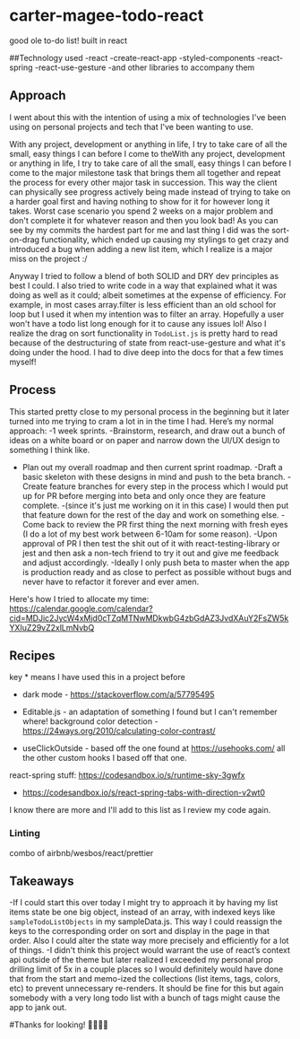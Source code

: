 # carter-magee-todo-react
good ole to-do list! built in react

##Technology used
-react
-create-react-app
-styled-components
-react-spring
-react-use-gesture
-and other libraries to accompany them

## Approach

I went about this with the intention of using a mix of technologies I've been using on personal projects and tech that I've been wanting to use. 

With any project, development or anything in life, I try to take care of all the small, easy things I can before I come to theWith any project, development or anything in life, I try to take care of all the small, easy things I can before I come to the major milestone task that brings them all together and repeat the process for every other major task in succession. This way the client can physically see progress actively being made instead of trying to take on a harder goal first and having nothing to show for it for however long it takes. Worst case scenario you spend 2 weeks on a major problem and don't complete it for whatever reason and then you look bad! As you can see by my commits the hardest part for me and last thing I did was the sort-on-drag functionality, which ended up causing my stylings to get crazy and introduced a bug when adding a new list item, which I realize is a major miss on the project :/

Anyway I tried to follow a blend of both SOLID and DRY dev principles as best I could. I also tried to write code in a way that explained what it was doing as well as it could; albeit sometimes at the expense of efficiency. For example, in most cases array.filter is less efficient than an old school for loop but I used it when my intention was to filter an array. Hopefully a user won't have a todo list long enough for it to cause any issues lol! Also I realize the drag on sort functionality in `TodoList.js` is pretty hard to read because of the destructuring of state from react-use-gesture and what it's doing under the hood. I had to dive deep into the docs for that a few times myself! 

## Process 
This started pretty close to my personal process in the beginning but it later turned into me trying to cram a lot in in the time I had. 
Here’s my normal approach:
-1 week sprints. 
-Brainstorm, research, and draw out a bunch of ideas on a white board or on paper and narrow down the UI/UX design to something I think like. 
- Plan out my overall roadmap and then current sprint roadmap.
-Draft a basic skeleton with these designs in mind and push to the beta branch. 
-Create feature branches for every step in the process which I would put up for PR before merging into beta and only once they are feature complete. 
-(since it's just me working on it in this case) I would then put that feature down for the rest of the day and work on something else.
-Come back to review the PR first thing the next morning with fresh eyes (I do a lot of my best work between 6-10am for some reason). 
-Upon approval of PR I then test the shit out of it with react-testing-library or jest and then ask a non-tech friend to try it out and give me feedback and adjust accordingly. 
-Ideally I only push beta to master when the app is production ready and as close to perfect as possible without bugs and never have to refactor it forever and ever amen. 

Here's how I tried to allocate my time: https://calendar.google.com/calendar?cid=MDJic2JycW4xMjd0cTZqMTNwMDkwbG4zbGdAZ3JvdXAuY2FsZW5kYXIuZ29vZ2xlLmNvbQ

## Recipes 
key * means I have used this in a project before 

* dark mode - https://stackoverflow.com/a/57795495

* Editable.js - an adaptation of something I found but I can't remember where!
background color detection - https://24ways.org/2010/calculating-color-contrast/

* useClickOutside - based off the one found at https://usehooks.com/
all the other custom hooks I based off that one. 

react-spring stuff:
https://codesandbox.io/s/runtime-sky-3gwfx  
* https://codesandbox.io/s/react-spring-tabs-with-direction-v2wt0

I know there are more and I'll add to this list as I review my code again.

### Linting 
combo of airbnb/wesbos/react/prettier

## Takeaways 
-If I could start this over today I might try to approach it by having my list items state be one big object, instead of an array, with indexed keys like `sampleTodoListObjects` in my sampleData.js. This way I could reassign the keys to the corresponding order on sort and display in the page in that order. Also I could alter the state way more precisely and efficiently for a lot of things. 
-I didn't think this project would warrant the use of react’s context api outside of the theme but later realized I exceeded my personal prop drilling limit of 5x in a couple places so I would definitely would have done that from the start and memo-ized the collections (list items, tags, colors, etc) to prevent unnecessary re-renders. It should be fine for this but again somebody with a very long todo list with a bunch of tags might cause the app to jank out.

#Thanks for looking! 👨🏻‍💻💗
